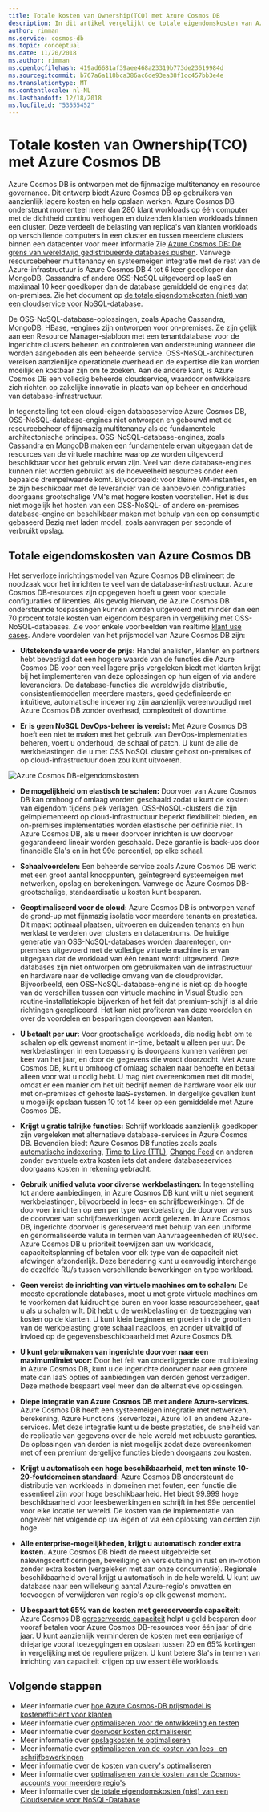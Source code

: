```yaml
---
title: Totale kosten van Ownership(TCO) met Azure Cosmos DB
description: In dit artikel vergelijkt de totale eigendomskosten van Azure Cosmos DB met IaaS- en on-premises databases
author: rimman
ms.service: cosmos-db
ms.topic: conceptual
ms.date: 11/20/2018
ms.author: rimman
ms.openlocfilehash: 419ad6681af39aee468a23319b773de23619984d
ms.sourcegitcommit: b767a6a118bca386ac6de93ea38f1cc457bb3e4e
ms.translationtype: MT
ms.contentlocale: nl-NL
ms.lasthandoff: 12/18/2018
ms.locfileid: "53555452"
---
```

# <a name="total-cost-of-ownershiptco-with-azure-cosmos-db"></a>Totale kosten van Ownership(TCO) met Azure Cosmos DB

Azure Cosmos DB is ontworpen met de fijnmazige multitenancy en resource governance. Dit ontwerp biedt Azure Cosmos DB op gebruikers van aanzienlijk lagere kosten en help opslaan werken. Azure Cosmos DB ondersteunt momenteel meer dan 280 klant workloads op één computer met de dichtheid continu verhogen en duizenden klanten workloads binnen een cluster. Deze verdeelt de belasting van replica's van klanten workloads op verschillende computers in een cluster en tussen meerdere clusters binnen een datacenter voor meer informatie Zie [Azure Cosmos DB: De grens van wereldwijd gedistribueerde databases pushen](https://azure.microsoft.com/blog/azure-cosmos-db-pushing-the-frontier-of-globally-distributed-databases/). Vanwege resourcebeheer multitenancy en systeemeigen integratie met de rest van de Azure-infrastructuur is Azure Cosmos DB 4 tot 6 keer goedkoper dan MongoDB, Cassandra of andere OSS-NoSQL uitgevoerd op IaaS en maximaal 10 keer goedkoper dan de database gemiddeld de engines dat on-premises. Zie het document op [de totale eigendomskosten (niet) van een cloudservice voor NoSQL-database](https://documentdbportalstorage.blob.core.windows.net/papers/11.15.2017/NoSQL%20TCO%20paper.pdf).

De OSS-NoSQL-database-oplossingen, zoals Apache Cassandra, MongoDB, HBase, -engines zijn ontworpen voor on-premises. Ze zijn gelijk aan een Resource Manager-sjabloon met een tenantdatabase voor de ingerichte clusters beheren en controleren van ondersteuning wanneer die worden aangeboden als een beheerde service. OSS-NoSQL-architecturen vereisen aanzienlijke operationele overhead en de expertise die kan worden moeilijk en kostbaar zijn om te zoeken. Aan de andere kant, is Azure Cosmos DB een volledig beheerde cloudservice, waardoor ontwikkelaars zich richten op zakelijke innovatie in plaats van op beheer en onderhoud van database-infrastructuur. 

In tegenstelling tot een cloud-eigen databaseservice Azure Cosmos DB, OSS-NoSQL-database-engines niet ontworpen en gebouwd met de resourcebeheer of fijnmazig multitenancy als de fundamentele architectonische principes. OSS-NoSQL-database-engines, zoals Cassandra en MongoDB maken een fundamentele ervan uitgegaan dat de resources van de virtuele machine waarop ze worden uitgevoerd beschikbaar voor het gebruik ervan zijn. Veel van deze database-engines kunnen niet worden gebruikt als de hoeveelheid resources onder een bepaalde drempelwaarde komt. Bijvoorbeeld: voor kleine VM-instanties, en ze zijn beschikbaar met de leverancier van de aanbevolen configuraties doorgaans grootschalige VM's met hogere kosten voorstellen. Het is dus niet mogelijk het hosten van een OSS-NoSQL- of andere on-premises database-engine en beschikbaar maken met behulp van een op consumptie gebaseerd Bezig met laden model, zoals aanvragen per seconde of verbruikt opslag.

## <a name="total-cost-of-ownership-of-azure-cosmos-db"></a>Totale eigendomskosten van Azure Cosmos DB 

Het serverloze inrichtingsmodel van Azure Cosmos DB elimineert de noodzaak voor het inrichten te veel van de database-infrastructuur. Azure Cosmos DB-resources zijn opgegeven hoeft u geen voor speciale configuraties of licenties. Als gevolg hiervan, de Azure Cosmos DB ondersteunde toepassingen kunnen worden uitgevoerd met minder dan een 70 procent totale kosten van eigendom besparen in vergelijking met OSS-NoSQL-databases. Zie voor enkele voorbeelden van realtime [klant use cases](https://customers.microsoft.com/en-us/search?sq=Cosmos%20DB&ff=&p=0&so=story_publish_date%20desc). Andere voordelen van het prijsmodel van Azure Cosmos DB zijn:

* **Uitstekende waarde voor de prijs:** Handel analisten, klanten en partners hebt bevestigd dat een hogere waarde van de functies die Azure Cosmos DB voor een veel lagere prijs vergeleken biedt met klanten krijgt bij het implementeren van deze oplossingen op hun eigen of via andere leveranciers. De database-functies die wereldwijde distributie, consistentiemodellen meerdere masters, goed gedefinieerde en intuïtieve, automatische indexering zijn aanzienlijk vereenvoudigd met Azure Cosmos DB zonder overhead, complexiteit of downtime.

* **Er is geen NoSQL DevOps-beheer is vereist:** Met Azure Cosmos DB hoeft een niet te maken met het gebruik van DevOps-implementaties beheren, voert u onderhoud, de schaal of patch. U kunt de alle de werkbelastingen die u met OSS NoSQL cluster gehost on-premises of op cloud-infrastructuur doen zou kunt uitvoeren.

![Azure Cosmos DB-eigendomskosten](./media/total-cost-ownership/tco.png)

* **De mogelijkheid om elastisch te schalen:** Doorvoer van Azure Cosmos DB kan omhoog of omlaag worden geschaald zodat u kunt de kosten van eigendom tijdens piek verlagen. OSS-NoSQL-clusters die zijn geïmplementeerd op cloud-infrastructuur beperkt flexibiliteit bieden, en on-premises implementaties worden elastische per definitie niet. In Azure Cosmos DB, als u meer doorvoer inrichten is uw doorvoer gegarandeerd lineair worden geschaald. Deze garantie is back-ups door financiële Sla's en in het 99e percentiel, op elke schaal.

* **Schaalvoordelen:** Een beheerde service zoals Azure Cosmos DB werkt met een groot aantal knooppunten, geïntegreerd systeemeigen met netwerken, opslag en berekeningen. Vanwege de Azure Cosmos DB-grootschalige, standaardisatie u kosten kunt besparen.

* **Geoptimaliseerd voor de cloud:** Azure Cosmos DB is ontworpen vanaf de grond-up met fijnmazig isolatie voor meerdere tenants en prestaties. Dit maakt optimaal plaatsen, uitvoeren en duizenden tenants en hun werklast te verdelen over clusters en datacentrums. De huidige generatie van OSS-NoSQL-databases worden daarentegen, on-premises uitgevoerd met de volledige virtuele machine is ervan uitgegaan dat de workload van één tenant wordt uitgevoerd. Deze databases zijn niet ontworpen om gebruikmaken van de infrastructuur en hardware naar de volledige omvang van de cloudprovider. Bijvoorbeeld, een OSS-NoSQL-database-engine is niet op de hoogte van de verschillen tussen een virtuele machine in Visual Studio een routine-installatiekopie bijwerken of het feit dat premium-schijf is al drie richtingen gerepliceerd. Het kan niet profiteren van deze voordelen en over de voordelen en besparingen doorgeven aan klanten.

* **U betaalt per uur:** Voor grootschalige workloads, die nodig hebt om te schalen op elk gewenst moment in-time, betaalt u alleen per uur. De werkbelastingen in een toepassing is doorgaans kunnen variëren per keer van het jaar, en door de gegevens die wordt doorzocht. Met Azure Cosmos DB, kunt u omhoog of omlaag schalen naar behoefte en betaal alleen voor wat u nodig hebt. U mag niet overeenkomen met dit model, omdat er een manier om het uit bedrijf nemen de hardware voor elk uur met on-premises of gehoste IaaS-systemen. In dergelijke gevallen kunt u mogelijk opslaan tussen 10 tot 14 keer op een gemiddelde met Azure Cosmos DB.

* **Krijgt u gratis talrijke functies:** Schrijf workloads aanzienlijk goedkoper zijn vergeleken met alternatieve database-services in Azure Cosmos DB. Bovendien biedt Azure Cosmos DB functies zoals zoals [automatische indexering](indexing-policies.md), [Time to Live (TTL)](time-to-live.md), [Change Feed](change-feed.md) en anderen zonder eventuele extra kosten iets dat andere databaseservices doorgaans kosten in rekening gebracht.

* **Gebruik unified valuta voor diverse werkbelastingen:** In tegenstelling tot andere aanbiedingen, in Azure Cosmos DB kunt wilt u niet segment werkbelastingen, bijvoorbeeld in lees- en schrijfbewerkingen. Of de doorvoer inrichten op een per type werkbelasting die doorvoer versus de doorvoer van schrijfbewerkingen wordt gelezen. In Azure Cosmos DB, ingerichte doorvoer is gereserveerd met behulp van een uniforme en genormaliseerde valuta in termen van Aanvraageenheden of RU/sec. Azure Cosmos DB u prioriteit toewijzen aan uw workloads, capaciteitsplanning of betalen voor elk type van de capaciteit niet afdwingen afzonderlijk. Deze benadering kunt u eenvoudig interchange de dezelfde RU/s tussen verschillende bewerkingen en type workload.

* **Geen vereist de inrichting van virtuele machines om te schalen:** De meeste operationele databases, moet u met grote virtuele machines om te voorkomen dat luidruchtige buren en voor losse resourcebeheer, gaat u als u schalen wilt. Dit hebt u de werkbelasting en de toezegging van kosten op de klanten. U kunt klein beginnen en groeien in de grootten van de werkbelasting grote schaal naadloos, en zonder uitvaltijd of invloed op de gegevensbeschikbaarheid met Azure Cosmos DB.

* **U kunt gebruikmaken van ingerichte doorvoer naar een maximumlimiet voor:** Door het feit van onderliggende core multiplexing in Azure Cosmos DB, kunt u de ingerichte doorvoer naar een grotere mate dan IaaS opties of aanbiedingen van derden gehost verzadigen. Deze methode bespaart veel meer dan de alternatieve oplossingen.

* **Diepe integratie van Azure Cosmos DB met andere Azure-services.** Azure Cosmos DB heeft een systeemeigen integratie met netwerken, berekening, Azure Functions (serverloze), Azure IoT en andere Azure-services. Met deze integratie kunt u de beste prestaties, de snelheid van de replicatie van gegevens over de hele wereld met robuuste garanties. De oplossingen van derden is niet mogelijk zodat deze overeenkomen met of een premium dergelijke functies bieden doorgaans zou kosten.

* **Krijgt u automatisch een hoge beschikbaarheid, met ten minste 10-20-foutdomeinen standaard:** Azure Cosmos DB ondersteunt de distributie van workloads in domeinen met fouten, een functie die essentieel zijn voor hoge beschikbaarheid. Het biedt 99.999 hoge beschikbaarheid voor leesbewerkingen en schrijft in het 99e percentiel voor elke locatie ter wereld. De kosten van de implementatie van ongeveer het volgende op uw eigen of via een oplossing van derden zijn hoge.

* **Alle enterprise-mogelijkheden, krijgt u automatisch zonder extra kosten.** Azure Cosmos DB biedt de meest uitgebreide set nalevingscertificeringen, beveiliging en versleuteling in rust en in-motion zonder extra kosten (vergeleken met aan onze concurrentie). Regionale beschikbaarheid overal krijgt u automatisch in de hele wereld. U kunt uw database naar een willekeurig aantal Azure-regio's omvatten en toevoegen of verwijderen van regio's op elk gewenst moment.

* **U bespaart tot 65% van de kosten met gereserveerde capaciteit:** Azure Cosmos DB [gereserveerde capaciteit](cosmos-db-reserved-capacity.md) helpt u geld besparen door vooraf betalen voor Azure Cosmos DB-resources voor één jaar of drie jaar. U kunt aanzienlijk verminderen de kosten met een eenjarige of driejarige vooraf toezeggingen en opslaan tussen 20 en 65% kortingen in vergelijking met de reguliere prijzen. U kunt betere Sla's in termen van inrichting van capaciteit krijgen op uw essentiële workloads.

## <a name="next-steps"></a>Volgende stappen

* Meer informatie over [hoe Azure Cosmos-DB prijsmodel is kostenefficiënt voor klanten](total-cost-ownership.md)
* Meer informatie over [optimaliseren voor de ontwikkeling en testen](optimize-dev-test.md)
* Meer informatie over [doorvoer kosten optimaliseren](optimize-cost-throughput.md)
* Meer informatie over [opslagkosten te optimaliseren](optimize-cost-storage.md)
* Meer informatie over [optimaliseren van de kosten van lees- en schrijfbewerkingen](optimize-cost-reads-writes.md)
* Meer informatie over [de kosten van query's optimaliseren](optimize-cost-queries.md)
* Meer informatie over [optimaliseren van de kosten van de Cosmos-accounts voor meerdere regio's](optimize-cost-regions.md)
* Meer informatie over [de totale eigendomskosten (niet) van een Cloudservice voor NoSQL-Database](https://documentdbportalstorage.blob.core.windows.net/papers/11.15.2017/NoSQL%20TCO%20paper.pdf)
